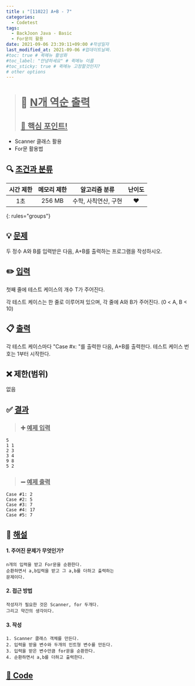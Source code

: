 ```yaml
---
title : "[11022] A+B - 7"
categories:
  - Codetest
tags:
  - BackJoon Java - Basic
  - For문의 활용
date: 2021-09-06 23:39:11+09:00 #작성일자
last_modified_at: 2021-09-06 #업데이트날짜.
#toc: true # 퀵메뉴 활성화
#toc_label: "안녕하세요" # 퀵메뉴 이름
#toc_sticky: true # 퀵메뉴 고정할것인지?
# other options
---
```

> # 📜 <u>N개 역순 출력</u> 
> ## <u>📌 핵심 포인트!</u> 
*  Scanner 클래스 활용
*  For문 활용법


## 🔍 <u>조건과 분류</u>

| 시간 제한  | 메모리 제한  |  알고리즘 분류 | 난이도 
|:-------------:|:---------------:|:-----------:|:---------:
| 1초 | 256 MB | 수학, 사칙연산, 구현 | ❤️ 
{: rules="groups"}

## 💡 <u>문제</u> 
두 정수 A와 B를 입력받은 다음, A+B를 출력하는 프로그램을 작성하시오.

## ✏️ <u>입력</u>
첫째 줄에 테스트 케이스의 개수 T가 주어진다.

각 테스트 케이스는 한 줄로 이루어져 있으며, 각 줄에 A와 B가 주어진다. (0 < A, B < 10)

## 📋 <u>출력</u>
각 테스트 케이스마다 "Case #x: "를 출력한 다음, A+B를 출력한다. 테스트 케이스 번호는 1부터 시작한다.

## ❌ 제한(범위)
없음

## ✅ <u>결과</u>
> ### ➕ <u>예제 입력</u>
	5
	1 1
	2 3
	3 4
	9 8
	5 2
	
> ### ➖ <u>예제 출력</u>
	Case #1: 2
	Case #2: 5
	Case #3: 7
	Case #4: 17
	Case #5: 7

## 💭 <u>해설</u>
#### 1. 주어진 문제가 무엇인가?
	n개의 입력을 받고 For문을 순환한다.
	순환하면서 a,b입력을 받고 그 a,b를 더하고 출력하는
	문제이다.
	

#### 2. 접근 방법
	작성자가 필요한 것은 Scanner, for 두개다.
	그리고 약간의 생각이다.

#### 3. 작성
	1. Scanner 클래스 객체를 만든다.
	2. 입력을 받을 변수와 두개의 인트형 변수를 만든다.
	3. 입력을 받은 변수만큼 for문을 순환한다.
	4. 순환하면서 a,b를 더하고 출력한다.
	

## <u>📖 <u>Code</u>
<script src="https://gist.github.com/Cononi/ac33faa494b1c2e2e743a418796c432b.js"></script>